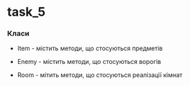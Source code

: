 # task_5

### Класи

* Item - містить методи, що стосуються предметів

* Enemy - містить методи, що стосуються ворогів

* Room -  мітить методи, що стосуються реалізації кімнат
